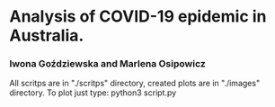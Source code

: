 # Analysis of COVID-19 epidemic in Australia.
### Iwona Goździewska and Marlena Osipowicz

All scritps are in "./scritps" directory, created plots are in "./images" directory.
To plot just type: python3 script.py
